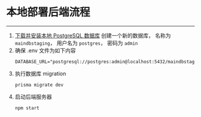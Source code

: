 # 本地部署后端流程

---

1. [下载并安装本地 PostgreSQL 数据库](https://www.prisma.io/dataguide/postgresql/setting-up-a-local-postgresql-database#overview)
   创建一个新的数据库， 名称为 `maindbstaging`， 用户名为 `postgres`， 密码为 `admin`
2. 确保 .env 文件为如下内容
   ```.env
   DATABASE_URL="postgresql://postgres:admin@localhost:5432/maindbstaging"
   ```
3. 执行数据库 migration
   ```
   prisma migrate dev
   ```
4. 启动后端服务器
   ```
   npm start
   ```
